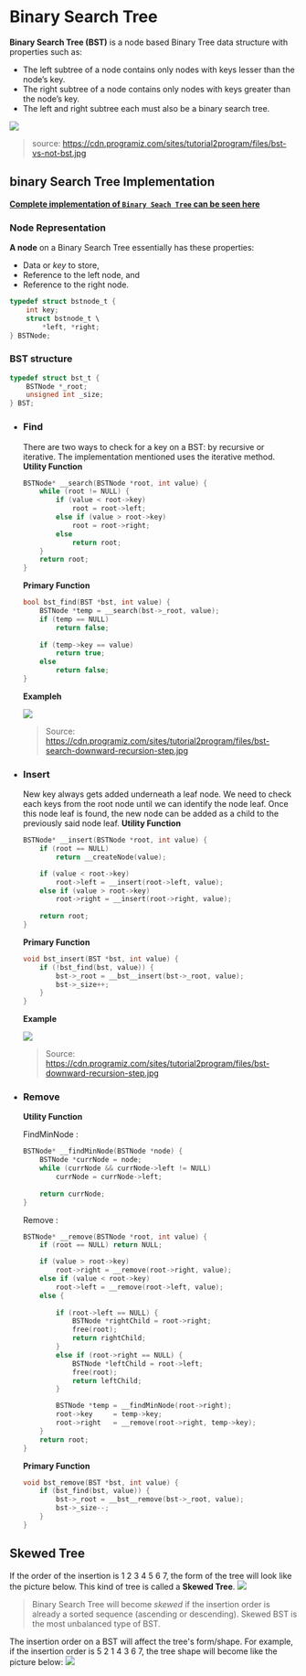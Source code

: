 # Binary Search Tree

**Binary Search Tree (BST)** is a node based Binary Tree data structure with properties such as: 

- The left subtree of a node contains only nodes with keys lesser than the node’s key.
- The right subtree of a node contains only nodes with keys greater than the node’s key.
- The left and right subtree each must also be a binary search tree.

![](img/bst-vs-not-bst.jpg)

> source: https://cdn.programiz.com/sites/tutorial2program/files/bst-vs-not-bst.jpg

## binary Search Tree Implementation

[**Complete implementation of `Binary Seach Tree` can be seen here**](https://github.com/AlproITS/StrukturData/)

### Node Representation

**A node** on a Binary Search Tree essentially has these properties: 

- Data or _key_ to store,
- Reference to the left node, and
- Reference to the right node.

```c
typedef struct bstnode_t {
    int key;
    struct bstnode_t \
        *left, *right;
} BSTNode;
```

### BST structure

```c
typedef struct bst_t {
    BSTNode *_root;
    unsigned int _size;
} BST;
```

- ### Find

    There are two ways to check for a key on a BST: by recursive or iterative. The implementation mentioned uses the iterative method. 
    **Utility Function**
    ```c
    BSTNode* __search(BSTNode *root, int value) {
        while (root != NULL) {
            if (value < root->key)
                root = root->left;
            else if (value > root->key)
                root = root->right;
            else
                return root;
        }
        return root;
    }
    ```

    **Primary Function**
    ```c
    bool bst_find(BST *bst, int value) {
        BSTNode *temp = __search(bst->_root, value);
        if (temp == NULL)
            return false;
        
        if (temp->key == value)
            return true;
        else
            return false;
    }
    ```
    **Exampleh**

    ![](img/bst-search.jpg)
    > Source: https://cdn.programiz.com/sites/tutorial2program/files/bst-search-downward-recursion-step.jpg

- ### Insert

    New key always gets added underneath a leaf node. We need to check each keys from the root node until we can identify the node leaf. Once this node leaf is found, the new node can be added as a child to the previously said node leaf. 
    **Utility Function**
    ```c
    BSTNode* __insert(BSTNode *root, int value) {
        if (root == NULL) 
            return __createNode(value);

        if (value < root->key)
            root->left = __insert(root->left, value);
        else if (value > root->key)
            root->right = __insert(root->right, value);
        
        return root;
    }
    ```

    **Primary Function**
    ```c
    void bst_insert(BST *bst, int value) {
        if (!bst_find(bst, value)) {
            bst->_root = __bst__insert(bst->_root, value);
            bst->_size++;
        }
    }
    ```
    **Example**

    ![](img/bst-insert.jpg)
    > Source: https://cdn.programiz.com/sites/tutorial2program/files/bst-downward-recursion-step.jpg

- ### Remove

    **Utility Function**

    FindMinNode :

    ```c
    BSTNode* __findMinNode(BSTNode *node) {
        BSTNode *currNode = node;
        while (currNode && currNode->left != NULL)
            currNode = currNode->left;
        
        return currNode;
    }
    ```

    Remove :

    ```c
    BSTNode* __remove(BSTNode *root, int value) {
        if (root == NULL) return NULL;

        if (value > root->key) 
            root->right = __remove(root->right, value);
        else if (value < root->key) 
            root->left = __remove(root->left, value);
        else {
            
            if (root->left == NULL) {
                BSTNode *rightChild = root->right;
                free(root);
                return rightChild;
            }
            else if (root->right == NULL) {
                BSTNode *leftChild = root->left;
                free(root);
                return leftChild;
            }

            BSTNode *temp = __findMinNode(root->right);
            root->key     = temp->key;
            root->right   = __remove(root->right, temp->key);
        }
        return root;
    }
    ```

    **Primary Function**

    ```c
    void bst_remove(BST *bst, int value) {
        if (bst_find(bst, value)) {
            bst->_root = __bst__remove(bst->_root, value);
            bst->_size--;
        }
    }
    ```

## Skewed Tree

If the order of the insertion is 1 2 3 4 5 6 7, the form of the tree will look like the picture below. This kind of tree is called a **Skewed Tree**. 
![](img/m2-1.png)

> Binary Search Tree will become _skewed_ if the insertion order is already a sorted sequence (ascending or descending). Skewed BST is the most unbalanced type of BST. 

The insertion order on a BST will affect the tree's form/shape. For example, if the insertion order is 5 2 1 4 3 6 7, the tree shape will become like the picture below:
![](img/m2-2.png)



